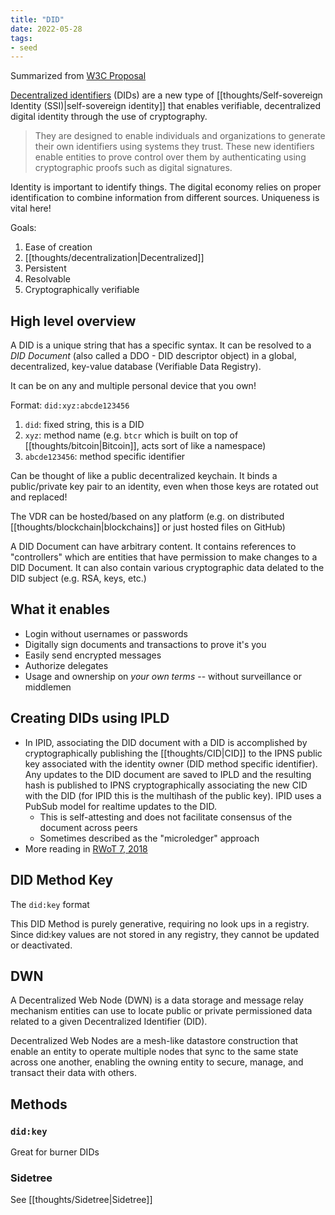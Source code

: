 ```yaml
---
title: "DID"
date: 2022-05-28
tags:
- seed
---
```


Summarized from [W3C Proposal](https://www.w3.org/TR/did-core)

[Decentralized identifiers](https://www.w3.org/TR/did-core/#dfn-decentralized-identifiers) (DIDs) are a new type of [[thoughts/Self-sovereign Identity (SSI)|self-sovereign identity]] that enables verifiable, decentralized digital identity through the use of cryptography.

> They are designed to enable individuals and organizations to generate their own identifiers using systems they trust. These new identifiers enable entities to prove control over them by authenticating using cryptographic proofs such as digital signatures.

Identity is important to identify things. The digital economy relies on proper identification to combine information from different sources. Uniqueness is vital here!

Goals:
1. Ease of creation
2. [[thoughts/decentralization|Decentralized]]
3. Persistent
4. Resolvable
5. Cryptographically verifiable

## High level overview
A DID is a unique string that has a specific syntax. It can be resolved to a *DID Document* (also called a DDO - DID descriptor object) in a global, decentralized, key-value database (Verifiable Data Registry).

It can be on any and multiple personal device that you own!

Format: `did:xyz:abcde123456`
1. `did`: fixed string, this is a DID
2. `xyz`: method name (e.g. `btcr` which is built on top of [[thoughts/bitcoin|Bitcoin]], acts sort of like a namespace)
3. `abcde123456`: method specific identifier

Can be thought of like a public decentralized keychain. It binds a public/private key pair to an identity, even when those keys are rotated out and replaced!

The VDR can be hosted/based on any platform (e.g. on distributed [[thoughts/blockchain|blockchains]] or just hosted files on GitHub)

A DID Document can have arbitrary content. It contains references to "controllers" which are entities that have permission to make changes to a DID Document. It can also contain various cryptographic data delated to the DID subject (e.g. RSA, keys, etc.)

## What it enables
- Login without usernames or passwords
- Digitally sign documents and transactions to prove it's you
- Easily send encrypted messages
- Authorize delegates
- Usage and ownership on *your own terms* -- without surveillance or middlemen

## Creating DIDs using IPLD
- In IPID, associating the DID document with a DID is accomplished by cryptographically publishing the [[thoughts/CID|CID]] to the IPNS public key associated with the identity owner (DID method specific identifier). Any updates to the DID document are saved to IPLD and the resulting hash is published to IPNS cryptographically associating the new CID with the DID (for IPID this is the multihash of the public key). IPID uses a PubSub model for realtime updates to the DID.
	- This is self-attesting and does not facilitate consensus of the document across peers
	- Sometimes described as the "microledger" approach
- More reading in [RWoT 7, 2018](https://github.com/WebOfTrustInfo/rwot7-toronto/blob/master/final-documents/ipld-did.md)

## DID Method Key
The `did:key` format

This DID Method is purely generative, requiring no look ups in a registry. Since did:key values are not stored in any registry, they cannot be updated or deactivated.

## DWN
A Decentralized Web Node (DWN) is a data storage and message relay mechanism entities can use to locate public or private permissioned data related to a given Decentralized Identifier (DID).

Decentralized Web Nodes are a mesh-like datastore construction that enable an entity to operate multiple nodes that sync to the same state across one another, enabling the owning entity to secure, manage, and transact their data with others.

## Methods
### `did:key`
Great for burner DIDs

### Sidetree
See [[thoughts/Sidetree|Sidetree]]